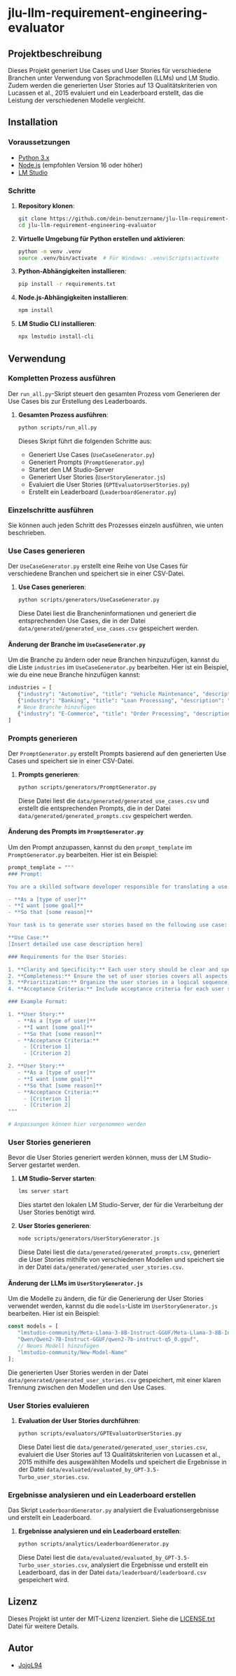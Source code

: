 # jlu-llm-requirement-engineering-evaluator

## Projektbeschreibung

Dieses Projekt generiert Use Cases und User Stories für verschiedene Branchen unter Verwendung von Sprachmodellen (LLMs) und LM Studio. Zudem werden die generierten User Stories auf 13 Qualitätskriterien von Lucassen et al., 2015 evaluiert und ein Leaderboard erstellt, das die Leistung der verschiedenen Modelle vergleicht.

## Installation

### Voraussetzungen

- [Python 3.x](https://www.python.org/downloads/)
- [Node.js](https://nodejs.org/en/download/) (empfohlen Version 16 oder höher)
- [LM Studio](https://www.lmstudio.com/)

### Schritte

1. **Repository klonen**:

   ```sh
   git clone https://github.com/dein-benutzername/jlu-llm-requirement-engineering-evaluator.git
   cd jlu-llm-requirement-engineering-evaluator
   ```

2. **Virtuelle Umgebung für Python erstellen und aktivieren**:

   ```sh
   python -m venv .venv
   source .venv/bin/activate  # Für Windows: .venv\Scripts\activate
   ```

3. **Python-Abhängigkeiten installieren**:

   ```sh
   pip install -r requirements.txt
   ```

4. **Node.js-Abhängigkeiten installieren**:

   ```sh
   npm install
   ```

5. **LM Studio CLI installieren**:

   ```sh
   npx lmstudio install-cli
   ```

## Verwendung

### Kompletten Prozess ausführen

Der `run_all.py`-Skript steuert den gesamten Prozess vom Generieren der Use Cases bis zur Erstellung des Leaderboards.

1. **Gesamten Prozess ausführen**:

   ```sh
   python scripts/run_all.py
   ```

   Dieses Skript führt die folgenden Schritte aus:
   - Generiert Use Cases (`UseCaseGenerator.py`)
   - Generiert Prompts (`PromptGenerator.py`)
   - Startet den LM Studio-Server
   - Generiert User Stories (`UserStoryGenerator.js`)
   - Evaluiert die User Stories (`GPTEvaluatorUserStories.py`)
   - Erstellt ein Leaderboard (`LeaderboardGenerator.py`)

### Einzelschritte ausführen

Sie können auch jeden Schritt des Prozesses einzeln ausführen, wie unten beschrieben.

### Use Cases generieren

Der `UseCaseGenerator.py` erstellt eine Reihe von Use Cases für verschiedene Branchen und speichert sie in einer CSV-Datei.

1. **Use Cases generieren**:

   ```sh
   python scripts/generators/UseCaseGenerator.py
   ```

   Diese Datei liest die Brancheninformationen und generiert die entsprechenden Use Cases, die in der Datei `data/generated/generated_use_cases.csv` gespeichert werden.

#### Änderung der Branche im `UseCaseGenerator.py`

Um die Branche zu ändern oder neue Branchen hinzuzufügen, kannst du die Liste `industries` im `UseCaseGenerator.py` bearbeiten. Hier ist ein Beispiel, wie du eine neue Branche hinzufügen kannst:

```python
industries = [
   {"industry": "Automotive", "title": "Vehicle Maintenance", "description": "track vehicle maintenance schedules", "actor": "Mechanic", "preconditions": "Mechanic is logged into the system", "trigger": "Mechanic selects a vehicle"},
   {"industry": "Banking", "title": "Loan Processing", "description": "process a loan application", "actor": "Bank Officer", "preconditions": "Bank Officer is logged into the loan processing system", "trigger": "Customer submits a loan application"},
   # Neue Branche hinzufügen
   {"industry": "E-Commerce", "title": "Order Processing", "description": "process an order", "actor": "Sales Agent", "preconditions": "Sales Agent is logged into the order system", "trigger": "Customer places an order"}
]
```

### Prompts generieren

Der `PromptGenerator.py` erstellt Prompts basierend auf den generierten Use Cases und speichert sie in einer CSV-Datei.

1. **Prompts generieren**:

   ```sh
   python scripts/generators/PromptGenerator.py
   ```

   Diese Datei liest die `data/generated/generated_use_cases.csv` und erstellt die entsprechenden Prompts, die in der Datei `data/generated/generated_prompts.csv` gespeichert werden.

#### Änderung des Prompts im `PromptGenerator.py`

Um den Prompt anzupassen, kannst du den `prompt_template` im `PromptGenerator.py` bearbeiten. Hier ist ein Beispiel:

```python
prompt_template = """
### Prompt:

You are a skilled software developer responsible for translating a use case into a complete set of user stories. Each user story should be in the format commonly used in agile software development, specifically:

- **As a [type of user]**
- **I want [some goal]**
- **So that [some reason]**

Your task is to generate user stories based on the following use case:

**Use Case:**
[Insert detailed use case description here]

### Requirements for the User Stories:

1. **Clarity and Specificity:** Each user story should be clear and specific, outlining the type of user, their goal, and the reason behind the goal.
2. **Completeness:** Ensure the set of user stories covers all aspects of the given use case, addressing various functionalities, user interactions, and system responses.
3. **Prioritization:** Organize the user stories in a logical sequence, starting with the most critical features and progressing to less critical ones.
4. **Acceptance Criteria:** Include acceptance criteria for each user story, specifying the conditions that must be met for the story to be considered complete.

### Example Format:

1. **User Story:**
   - **As a [type of user]**
   - **I want [some goal]**
   - **So that [some reason]**
   - **Acceptance Criteria:**
     - [Criterion 1]
     - [Criterion 2]

2. **User Story:**
   - **As a [type of user]**
   - **I want [some goal]**
   - **So that [some reason]**
   - **Acceptance Criteria:**
     - [Criterion 1]
     - [Criterion 2]
"""

# Anpassungen können hier vorgenommen werden
```

### User Stories generieren

Bevor die User Stories generiert werden können, muss der LM Studio-Server gestartet werden.

1. **LM Studio-Server starten**:

   ```sh
   lms server start
   ```

   Dies startet den lokalen LM Studio-Server, der für die Verarbeitung der User Stories benötigt wird.

2. **User Stories generieren**:

   ```sh
   node scripts/generators/UserStoryGenerator.js
   ```

   Diese Datei liest die `data/generated/generated_prompts.csv`, generiert die User Stories mithilfe von verschiedenen Modellen und speichert sie in der Datei `data/generated/generated_user_stories.csv`.

#### Änderung der LLMs im `UserStoryGenerator.js`

Um die Modelle zu ändern, die für die Generierung der User Stories verwendet werden, kannst du die `models`-Liste im `UserStoryGenerator.js` bearbeiten. Hier ist ein Beispiel:

```javascript
const models = [
   "lmstudio-community/Meta-Llama-3-8B-Instruct-GGUF/Meta-Llama-3-8B-Instruct-Q4_K_M.gguf",
   "Qwen/Qwen2-7B-Instruct-GGUF/qwen2-7b-instruct-q5_0.gguf",
   // Neues Modell hinzufügen
   "lmstudio-community/New-Model-Name"
];
```

Die generierten User Stories werden in der Datei `data/generated/generated_user_stories.csv` gespeichert, mit einer klaren Trennung zwischen den Modellen und den Use Cases.

### User Stories evaluieren

1. **Evaluation der User Stories durchführen**:

   ```sh
   python scripts/evaluators/GPTEvaluatorUserStories.py
   ```

   Diese Datei liest die `data/generated/generated_user_stories.csv`, evaluiert die User Stories auf 13 Qualitätskriterien von Lucassen et al., 2015 mithilfe des ausgewählten Modells und speichert die Ergebnisse in der Datei `data/evaluated/evaluated_by_GPT-3.5-Turbo_user_stories.csv`.

### Ergebnisse analysieren und ein Leaderboard erstellen

Das Skript `LeaderboardGenerator.py` analysiert die Evaluationsergebnisse und erstellt ein Leaderboard.

1. **Ergebnisse analysieren und ein Leaderboard erstellen**:

   ```sh
   python scripts/analytics/LeaderboardGenerator.py
   ```

   Diese Datei liest die `data/evaluated/evaluated_by_GPT-3.5-Turbo_user_stories.csv`, analysiert die Ergebnisse und erstellt ein Leaderboard, das in der Datei `data/leaderboard/leaderboard.csv` gespeichert wird.

## Lizenz

Dieses Projekt ist unter der MIT-Lizenz lizenziert. Siehe die [LICENSE.txt](LICENSE.txt) Datei für weitere Details.

## Autor

- [JojoL94](https://github.com/JojoL94)